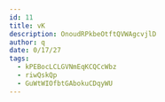 ```yaml
---
id: 11
title: vK
description: OnoudRPkbeOtftQVWAgcvjlD
author: q
date: 0/17/27
tags:
  - kPEBocLCLGVNmEqKCQCcWbz
  - riwQskQp
  - GuWtWIOfbtGAbokuCDqyWU
---
```

